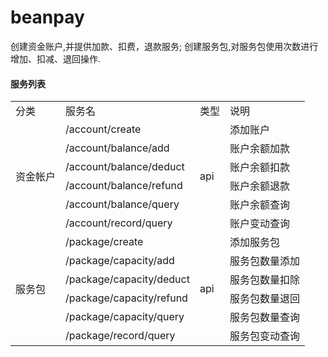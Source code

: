 # beanpay

创建资金账户,并提供加款、扣费，退款服务; 创建服务包,对服务包使用次数进行增加、扣减、退回操作.

#### 服务列表

<table>
<tr>
<td>分类</td>
<td>服务名</td>
<td>类型</td>
<td>说明</td>
</tr>

<tr>
<td rowspan="6">资金帐户</td>
<td>/account/create </td>
<td rowspan=6>api</td>
<td>添加账户</td>
</tr>

<tr>
<td>/account/balance/add</td>
<td>账户余额加款</td>
</tr>
<tr>
<td>/account/balance/deduct</td>
<td>账户余额扣款</td>
</tr>

<tr>
<td>/account/balance/refund</td>
<td>账户余额退款</td>
</tr>
<tr>
<td>/account/balance/query</td>
<td>账户余额查询</td>
</tr>
<tr>
<td>/account/record/query</td>
<td>账户变动查询</td>
</tr>

<tr>
<td rowspan="6">服务包</td>
<td>/package/create </td>
<td rowspan=6>api</td>
<td>添加服务包</td>
</tr>
<tr>
<td>/package/capacity/add</td>
<td>服务包数量添加</td>
</tr>

<tr>
<td>/package/capacity/deduct</td>
<td>服务包数量扣除</td>
</tr>

<tr>
<td>/package/capacity/refund</td>
<td>服务包数量退回</td>
</tr>

<tr>
<td>/package/capacity/query</td>
<td>服务包数量查询</td>
</tr>

<tr>
<td> /package/record/query </td>
<td>服务包变动查询</td>
</tr>
</table>
